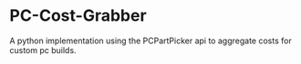 # PC-Cost-Grabber
A python implementation using the PCPartPicker api to aggregate costs for custom pc builds.
